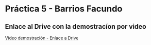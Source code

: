 # Práctica 5 - Barrios Facundo
## Enlace al Drive con la demostracíon por video

[Video demostración - Enlace a Drive](https://drive.google.com/file/d/1NWotswhegoSnvAbLri8YdRVQRyXZGB4P/view?usp=drive_link)


